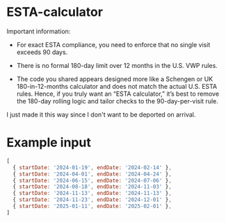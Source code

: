 # ESTA-calculator

Important information:

- For exact ESTA compliance, you need to enforce that no single visit exceeds 90 days.

- There is no formal 180-day limit over 12 months in the U.S. VWP rules.

- The code you shared appears designed more like a Schengen or UK 180-in-12-months calculator and does not match the actual U.S. ESTA rules.
Hence, if you truly want an “ESTA calculator,” it’s best to remove the 180-day rolling logic and tailor checks to the 90-day-per-visit rule.

I just made it this way since I don't want to be deported on arrival.



# Example input

```js
[
  { startDate: '2024-01-19', endDate: '2024-02-14' },
  { startDate: '2024-04-01', endDate: '2024-04-24' },
  { startDate: '2024-06-15', endDate: '2024-07-06' },
  { startDate: '2024-08-18', endDate: '2024-11-03' },
  { startDate: '2024-11-13', endDate: '2024-11-13' },
  { startDate: '2024-11-23', endDate: '2024-12-01' },
  { startDate: '2025-01-11', endDate: '2025-02-01' },
]
```